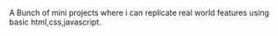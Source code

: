 A Bunch of mini projects where i can replicate real world features using basic html,css,javascript.
